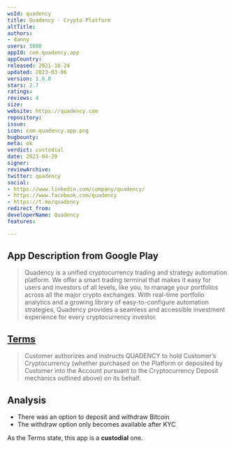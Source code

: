 ```yaml
---
wsId: quadency
title: Quadency - Crypto Platform
altTitle: 
authors:
- danny
users: 5000
appId: com.quadency.app
appCountry: 
released: 2021-10-24
updated: 2023-03-06
version: 1.6.0
stars: 2.7
ratings: 
reviews: 4
size: 
website: https://quadency.com
repository: 
issue: 
icon: com.quadency.app.png
bugbounty: 
meta: ok
verdict: custodial
date: 2023-04-29
signer: 
reviewArchive: 
twitter: quadency
social:
- https://www.linkedin.com/company/quadency/
- https://www.facebook.com/quadency
- https://t.me/quadency
redirect_from: 
developerName: Quadency
features: 

---
```


## App Description from Google Play

> Quadency is a unified cryptocurrency trading and strategy automation platform. We offer a smart trading terminal that makes it easy for users and investors of all levels, like you, to manage your portfolios across all the major crypto exchanges. With real-time portfolio analytics and a growing library of easy-to-configure automation strategies, Quadency provides a seamless and accessible investment experience for every cryptocurrency investor.

## [Terms](https://quadency.com/terms-of-use) 

> Customer authorizes and instructs QUADENCY to hold Customer’s Cryptocurrency (whether purchased on the Platform or deposited by Customer into the Account pursuant to the Cryptocurrency Deposit mechanics outlined above) on its behalf. 

## Analysis 

- There was an option to deposit and withdraw Bitcoin
- The withdraw option only becomes available after KYC

As the Terms state, this app is a **custodial** one.

